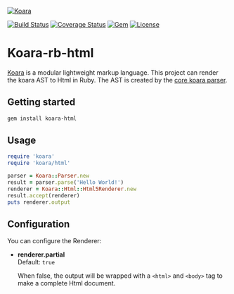 [![Koara](http://www.codeaddslife.com/koara.png)](http://www.codeaddslife.com/koara)

[![Build Status](https://img.shields.io/travis/koara/koara-rb-html.svg)](https://travis-ci.org/koara/koara-rb-html)
[![Coverage Status](https://img.shields.io/coveralls/koara/koara-rb-html.svg)](https://coveralls.io/github/koara/koara-rb-html?branch=master)
[![Gem](https://img.shields.io/gem/v/koara-html.svg?maxAge=2592000)](https://rubygems.org/gems/koara-html)
[![License](https://img.shields.io/badge/License-Apache%202.0-blue.svg)](https://github.com/koara/koara-rb-html/blob/master/LICENSE)

# Koara-rb-html
[Koara](http://www.codeaddslife.com/koara) is a modular lightweight markup language. This project can render the koara AST to Html in Ruby.
The AST is created by the [core koara parser](https://github.com/koara/koara-rb).

## Getting started

```bash
gem install koara-html
```

## Usage

```ruby
require 'koara'
require 'koara/html'

parser = Koara::Parser.new
result = parser.parse('Hello World!')
renderer = Koara::Html::Html5Renderer.new
result.accept(renderer)
puts renderer.output
```
  


## Configuration
You can configure the Renderer:

-  **renderer.partial**  
   Default:	`true`
   
   When false, the output will be wrapped with a `<html>` and `<body>` tag to make a complete Html document.